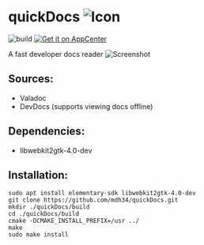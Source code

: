 
# quickDocs ![Icon](https://github.com/mdh34/quickDocs/raw/master/data/icons/64/com.github.mdh34.quickdocs.svg?sanitize=true)


![build](https://travis-ci.org/mdh34/quickDocs.svg?branch=master) [![Get it on AppCenter](https://appcenter.elementary.io/badge.svg)](https://appcenter.elementary.io/com.github.mdh34.quickdocs)﻿

A fast developer docs reader
![Screenshot](https://raw.githubusercontent.com/mdh34/quickDocs/master/data/images/screenshot-1.png)

## Sources:
 - Valadoc
 - DevDocs (supports viewing docs offline)

## Dependencies:
 - libwebkit2gtk-4.0-dev


## Installation:
```
sudo apt install elementary-sdk libwebkit2gtk-4.0-dev
git clone https://github.com/mdh34/quickDocs.git
mkdir ./quickDocs/build
cd ./quickDocs/build
cmake -DCMAKE_INSTALL_PREFIX=/usr ../
make
sudo make install
```
